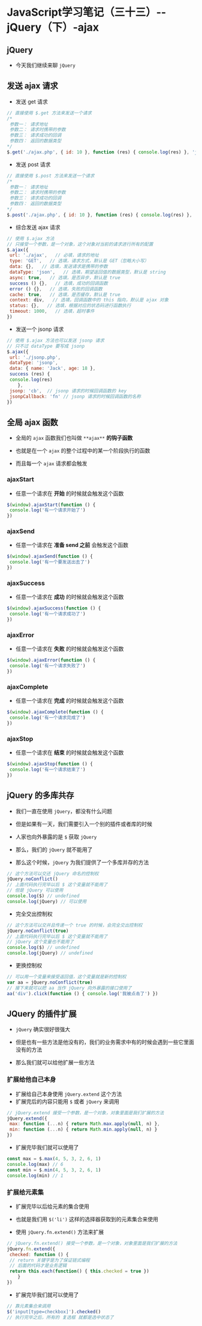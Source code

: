 <!--  -->
# JavaScript学习笔记（三十三）-- jQuery（下）-ajax

## **jQuery**

- 今天我们继续来聊 `jQuery`

## **发送 ajax 请求**

- 发送 get 请求

```js
// 直接使用 $.get 方法来发送一个请求
/*
 参数一： 请求地址
 参数二： 请求时携带的参数
 参数三： 请求成功的回调
 参数四： 返回的数据类型
*/
$.get('./ajax.php', { id: 10 }, function (res) { console.log(res) }, 'json')
```

- 发送 post 请求

```js
// 直接使用 $.post 方法来发送一个请求
/*
 参数一： 请求地址
 参数二： 请求时携带的参数
 参数三： 请求成功的回调
 参数四： 返回的数据类型
*/
$.post('./ajax.php', { id: 10 }, function (res) { console.log(res) }, 'json')
```

- 综合发送 ajax 请求

```js
// 使用 $.ajax 方法
// 只接受一个参数，是一个对象，这个对象对当前的请求进行所有的配置
$.ajax({
 url: './ajax',   // 必填，请求的地址
 type: 'GET',   // 选填，请求方式，默认是 GET（忽略大小写）
 data: {},   // 选填，发送请求是携带的参数
 dataType: 'json',   // 选填，期望返回值的数据类型，默认是 string
 async: true,   // 选填，是否异步，默认是 true
 success () {},   // 选填，成功的回调函数
 error () {},   // 选填，失败的回调函数
 cache: true,   // 选填，是否缓存，默认是 true
 context: div,   // 选填，回调函数中的 this 指向，默认是 ajax 对象
 status: {},   // 选填，根据对应的状态码进行函数执行
 timeout: 1000,   // 选填，超时事件
})
```

- 发送一个 jsonp 请求

```js
// 使用 $.ajax 方法也可以发送 jsonp 请求
// 只不过 dataType 要写成 jsonp
$.ajax({
 url: './jsonp.php',
 dataType: 'jsonp',
 data: { name: 'Jack', age: 18 },
 success (res) {
 console.log(res)
    },
 jsonp: 'cb',  // jsonp 请求的时候回调函数的 key
 jsonpCallback: 'fn' // jsonp 请求的时候回调函数的名称
})
```

## **全局 ajax 函数**

- 全局的 `ajax` 函数我们也叫做 `**ajax**` **的钩子函数**
- 也就是在一个 `ajax` 的整个过程中的某一个阶段执行的函数

- 而且每一个 `ajax` 请求都会触发

### **ajaxStart**

- 任意一个请求在 **开始** 的时候就会触发这个函数

```js
$(window).ajaxStart(function () {
 console.log('有一个请求开始了')
})
```

### **ajaxSend**

- 任意一个请求在 **准备 send 之前** 会触发这个函数

```js
$(window).ajaxSend(function () {
 console.log('有一个要发送出去了')
})
```

### **ajaxSuccess**

- 任意一个请求在 **成功** 的时候就会触发这个函数

```js
$(window).ajaxSuccess(function () {
 console.log('有一个请求成功了')
})
```

### **ajaxError**

- 任意一个请求在 **失败** 的时候就会触发这个函数

```js
$(window).ajaxError(function () {
 console.log('有一个请求失败了')
})
```

### **ajaxComplete**

- 任意一个请求在 **完成** 的时候就会触发这个函数

```js
$(window).ajaxComplete(function () {
 console.log('有一个请求完成了')
})
```

### **ajaxStop**

- 任意一个请求在 **结束** 的时候就会触发这个函数

```js
$(window).ajaxStop(function () {
 console.log('有一个请求结束了')
})
```

## **jQuery 的多库共存**

- 我们一直在使用 `jQuery`，都没有什么问题
- 但是如果有一天，我们需要引入一个别的插件或者库的时候

- 人家也向外暴露的是 `$` 获取 `jQuery`
- 那么，我们的 `jQuery` 就不能用了

- 那么这个时候，`jQuery` 为我们提供了一个多库并存的方法

```js
// 这个方法可以交还 jQuery 命名的控制权
jQuery.noConflict()
// 上面代码执行完毕以后 $ 这个变量就不能用了
// 但是 jQuery 可以使用
console.log($) // undefined
console.log(jQuery) // 可以使用
```

- 完全交出控制权

```js
// 这个方法可以交并且传递一个 true 的时候，会完全交出控制权
jQuery.noConflict(true)
// 上面代码执行完毕以后 $ 这个变量就不能用了
// jQuery 这个变量也不能用了
console.log($) // undefined
console.log(jQuery) // undefined
```

- 更换控制权

```js
// 可以用一个变量来接受返回值，这个变量就是新的控制权
var aa = jQuery.noConflict(true)
// 接下来就可以把 aa 当作 jQuery 向外暴露的接口使用了
aa('div').click(function () { console.log('我被点击了') })
```

## **JQuery 的插件扩展**

- `jQuery` 确实很好很强大
- 但是也有一些方法是他没有的，我们的业务需求中有的时候会遇到一些它里面没有的方法

- 那么我们就可以给他扩展一些方法



### **扩展给他自己本身**

- 扩展给自己本身使用 `jQuery.extend` 这个方法
- 扩展完后的内容只能用 `$` 或者 `jQuery` 来调用

```js
// jQuery.extend 接受一个参数，是一个对象，对象里面是我们扩展的方法
jQuery.extend({
 max: function (...n) { return Math.max.apply(null, n) },
 min: function (...n) { return Math.min.apply(null, n) }
})
```

- 扩展完毕我们就可以使用了

```js
const max = $.max(4, 5, 3, 2, 6, 1)
console.log(max) // 6
const min = $.min(4, 5, 3, 2, 6, 1)
console.log(min) // 1
```

### **扩展给元素集**

- 扩展完毕以后给元素的集合使用
- 也就是我们用 `$('li')` 这样的选择器获取到的元素集合来使用

- 使用 `jQuery.fn.extend()` 方法来扩展

```js
// jQuery.fn.extend() 接受一个参数，是一个对象，对象里面是我们扩展的方法
jQuery.fn.extend({
 checked: function () {
 // return 关键字是为了保证链式编程
 // 后面的代码才是业务逻辑
 return this.each(function() { this.checked = true })
    }
})
```

- 扩展完毕我们就可以使用了

```js
// 靠元素集合来调用
$('input[type=checkbox]').checked()
// 执行完毕之后，所有的 复选框 就都是选中状态了
```

